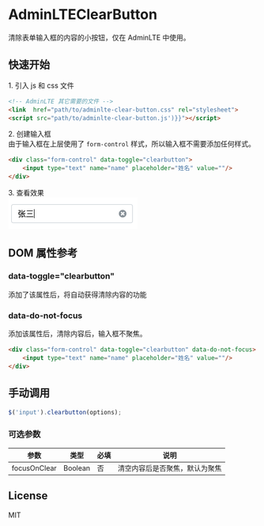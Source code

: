# AdminLTEClearButton

清除表单输入框的内容的小按钮，仅在 AdminLTE 中使用。


## 快速开始

1\.  引入 js 和 css 文件

```html
<!-- AdminLTE 其它需要的文件 -->
<link  href="path/to/adminlte-clear-button.css" rel="stylesheet">
<script src="path/to/adminlte-clear-button.js')}}"></script>
```


2\.  创建输入框  
由于输入框在上层使用了 `form-control` 样式，所以输入框不需要添加任何样式。  


```html
<div class="form-control" data-toggle="clearbutton">
    <input type="text" name="name" placeholder="姓名" value=""/>
</div>
```


3\. 查看效果  
![效果](https://github.com/everalan/adminlet-clean-button/raw/master/screenshot.png)

## DOM 属性参考
### data-toggle="clearbutton"
添加了该属性后，将自动获得清除内容的功能  

### data-do-not-focus
添加该属性后，清除内容后，输入框不聚焦。
```html
<div class="form-control" data-toggle="clearbutton" data-do-not-focus>
    <input type="text" name="name" placeholder="姓名" value=""/>
</div>
```
## 手动调用

````js
$('input').clearbutton(options);
````

### 可选参数
| 参数          | 类型    | 必填   | 说明                           |
| ------------ | ------- | ----- | ----------------------------- |
| focusOnClear | Boolean | 否     | 清空内容后是否聚焦，默认为聚焦    |

## License

MIT  
